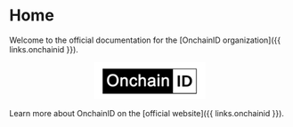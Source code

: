 # Home

Welcome to the official documentation for the [OnchainID organization]({{ links.onchainid }}).

<p align="center">
  <a href="{{ links.onchainid }}" target="_blank">
  <img src="./images/OnchainID_logo.png" width="200" title="OnchainID_Logo">
  </a>
</p>

Learn more about OnchainID on the [official website]({{ links.onchainid }}).

